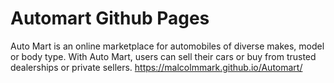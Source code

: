 # Automart Github Pages
Auto Mart is an online marketplace for automobiles of diverse makes, model or body type. With
Auto Mart, users can sell their cars or buy from trusted dealerships or private sellers.
https://malcolmmark.github.io/Automart/



